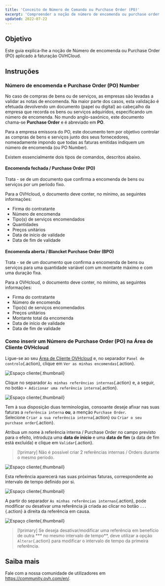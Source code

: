 ```yaml
---
title: 'Conceito de Número de Comando ou Purchase Order (PO)'
excerpt: 'Compreender a noção de número de encomenda ou purchase order e aplicá-la no âmbito do pagamento das faturas OVHcloud'
updated: 2022-07-22
---
```


## Objetivo

Este guia explica-lhe a noção de Número de encomenda ou Purchase Order (PO) aplicado à faturação OVHCloud.

## Instruções

### Número de encomenda e Purchase Order (PO) Number

No caso de compras de bens ou de serviços, as empresas são levadas a validar as notas de encomenda. Na maior parte dos casos, esta validação é efetuada devolvendo um documento (papel ou digital) ao cabeçalho da empresa que recorda os bens ou serviços adquiridos, especificando um número de encomenda.
No mundo anglo-saxónico, este documento chama-se **Purchase Order** e é abreviado em **PO**.

Para a empresa emissora do PO, este documento tem por objetivo controlar as compras de bens e serviços junto dos seus fornecedores, nomeadamente impondo que todas as faturas emitidas indiquem um número de encomenda (ou PO Number).

Existem essencialmente dois tipos de comandos, descritos abaixo.

#### Encomenda fechada / Purchase Order (PO)

Trata - se de um documento que confirma a encomenda de bens ou serviços por um período fixo.

Para a OVHcloud, o documento deve conter, no mínimo, as seguintes informações:

* Firma do contratante
* Número de encomenda
* Tipo(s) de serviços encomendados
* Quantidades
* Preços unitários
* Data de início de validade
* Data de fim de validade

#### Encomenda aberta / Blancket Purchase Order (BPO)

Trata - se de um documento que confirma a encomenda de bens ou serviços para uma quantidade variável com um montante máximo e com uma duração fixa.

Para a OVHcloud, o documento deve conter, no mínimo, as seguintes informações:

* Firma do contratante
* Número de encomenda
* Tipo(s) de serviços encomendados
* Preços unitários
* Montante total da encomenda
* Data de início de validade
* Data de fim de validade

### Como inserir um Número de Purchase Order (PO) na Área de Cliente OVHcloud

Ligue-se ao seu [Área de Cliente OVHcloud](https://www.ovh.com/auth/?action=gotomanager&from=https://www.ovh.com/fr/&ovhSubsidiary=fr) e, no separador `Panel de controlo`{.action}, clique em `Ver as minhas encomendas`{.action}.

![Espaço cliente](images/internalreference00.png){.thumbnail}

Clique no separador `As minhas referências internas`{.action} e, a seguir, no botão `+ Adicionar uma referência interna`{.action}.

![Espaço cliente](images/internalreference01.png){.thumbnail}

Tem à sua disposição duas terminologias, consoante deseje afixar nas suas faturas a `referência interna` **ou**, a menção `Purchase Order`.<br>
Selecione `Criar a sua referência interna`{.action} ou `Criar o seu purchase order`{.action}.

Atribua um nome à referência interna / Purchase Order no campo previsto para o efeito, introduza uma **data de início** e uma **data de fim** (a data de fim está excluída) e clique em `Validar`{.action}.

> [!primary]
> Não é possível criar 2 referências internas / Orders durante o mesmo período.

![Espaço cliente](images/internalreference02.png){.thumbnail}

Esta referência aparecerá nas suas próximas faturas, correspondente ao intervalo de tempo definido por si.

![Espaço cliente](images/internalreference03.png){.thumbnail}

A partir do separador `As minhas referências internas`{.action}, pode modificar ou desativar uma referência já criada ao clicar no botão `...`{.action} à direita da referência em causa.

![Espaço cliente](images/internalreference04.png){.thumbnail}

> [!primary]
> Se deseja desativar/modificar uma referência em benefício de outra *** no mesmo intervalo de tempo**, deve utilizar a opção `Alterar`{.action} para modificar o intervalo de tempo da primeira referência.

## Saiba mais

Fale com a nossa comunidade de utilizadores em <https://community.ovh.com/en/>.
